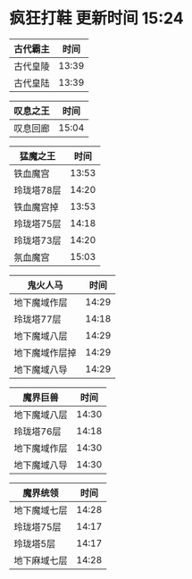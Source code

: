 # 疯狂打鞋 更新时间 15:24

| 古代霸主   | 时间    |
|--------|-------|
| 古代皇陵 | 13:39 |
| 古代皇陆 | 13:39 |

| 叹息之王   | 时间    |
|--------|-------|
| 叹息回廊 | 15:04 |

| 猛魔之王   | 时间    |
|--------|-------|
| 铁血魔宫 | 13:53 |
| 玲珑塔78层 | 14:20 |
| 铁血魔宫掉 | 13:53 |
| 玲珑塔75层 | 14:18 |
| 玲珑塔73层 | 14:20 |
| 氛血魔宫 | 15:03 |

| 鬼火人马   | 时间    |
|--------|-------|
| 地下魔域作层 | 14:29 |
| 玲珑塔77层 | 14:18 |
| 地下魔域八层 | 14:29 |
| 地下魔域作层掉 | 14:29 |
| 地下魔域八导 | 14:29 |

| 魔界巨兽   | 时间    |
|--------|-------|
| 地下魔域八层 | 14:30 |
| 玲珑塔76层 | 14:18 |
| 地下魔域作层 | 14:30 |
| 地下魔域八导 | 14:30 |

| 魔界统领   | 时间    |
|--------|-------|
| 地下魔域七层 | 14:28 |
| 玲珑塔75层 | 14:17 |
| 玲珑塔5层 | 14:17 |
| 地下麻域七层 | 14:28 |